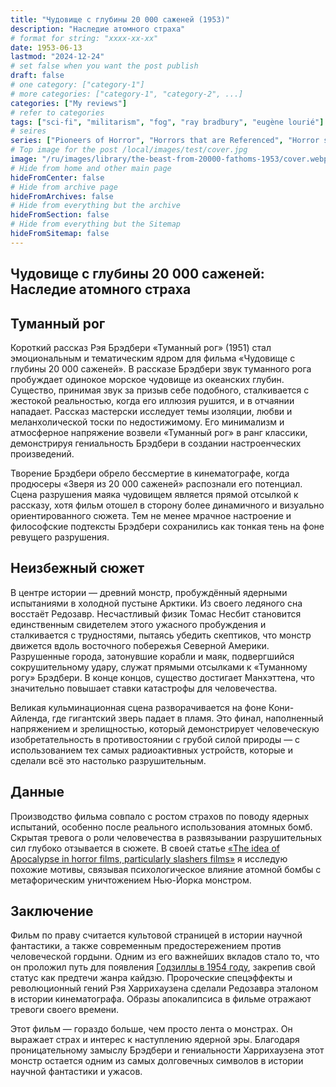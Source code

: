 ```yaml
---
title: "Чудовище с глубины 20 000 саженей (1953)"
description: "Наследие атомного страха"
# format for string: "xxxx-xx-xx"
date: 1953-06-13
lastmod: "2024-12-24"
# set false when you want the post publish
draft: false
# one category: ["category-1"]
# more categories: ["category-1", "category-2", ...]
categories: ["My reviews"]
# refer to categories
tags: ["sci-fi", "militarism", "fog", "ray bradbury", "eugène lourié"]
# seires
series: ["Pioneers of Horror", "Horrors that are Referenced", "Horror stories about lighthouses"]
# Top image for the post /local/images/test/cover.jpg
image: "/ru/images/library/the-beast-from-20000-fathoms-1953/cover.webp"
# Hide from home and other main page
hideFromCenter: false
# Hide from archive page
hideFromArchives: false
# Hide from everything but the archive
hideFromSection: false
# Hide from everything but the Sitemap
hideFromSitemap: false
---
```

## Чудовище с глубины 20 000 саженей: Наследие атомного страха

## Туманный рог

Короткий рассказ Рэя Брэдбери «Туманный рог» (1951) стал эмоциональным и тематическим ядром для фильма «Чудовище с глубины 20 000 саженей». В рассказе Брэдбери звук туманного рога пробуждает одинокое морское чудовище из океанских глубин. Существо, принимая звук за призыв себе подобного, сталкивается с жестокой реальностью, когда его иллюзия рушится, и в отчаянии нападает. Рассказ мастерски исследует темы изоляции, любви и меланхолической тоски по недостижимому. Его минимализм и атмосферное напряжение возвели «Туманный рог» в ранг классики, демонстрируя гениальность Брэдбери в создании настроенческих произведений.

Творение Брэдбери обрело бессмертие в кинематографе, когда продюсеры «Зверя из 20 000 саженей» распознали его потенциал. Сцена разрушения маяка чудовищем является прямой отсылкой к рассказу, хотя фильм отошел в сторону более динамичного и визуально ориентированного сюжета. Тем не менее мрачное настроение и философские подтексты Брэдбери сохранились как тонкая тень на фоне ревущего разрушения.

## Неизбежный сюжет

В центре истории — древний монстр, пробуждённый ядерными испытаниями в холодной пустыне Арктики. Из своего ледяного сна восстаёт Редозавр. Несчастливый физик Томас Несбит становится единственным свидетелем этого ужасного пробуждения и сталкивается с трудностями, пытаясь убедить скептиков, что монстр движется вдоль восточного побережья Северной Америки. Разрушенные города, затонувшие корабли и маяк, подвергшийся сокрушительному удару, служат прямыми отсылками к «Туманному рогу» Брэдбери. В конце концов, существо достигает Манхэттена, что значительно повышает ставки катастрофы для человечества.

Великая кульминационная сцена разворачивается на фоне Кони-Айленда, где гигантский зверь падает в пламя. Это финал, наполненный напряжением и зрелищностью, который демонстрирует человеческую изобретательность в противостоянии с грубой силой природы — с использованием тех самых радиоактивных устройств, которые и сделали всё это настолько разрушительным.

## Данные

Производство фильма совпало с ростом страхов по поводу ядерных испытаний, особенно после реального использования атомных бомб. Скрытая тревога о роли человечества в развязывании разрушительных сил глубоко отзывается в сюжете. В своей статье <a href="/ru/articles/the-idea-of-apocalypse-in-horror-films-particularly-slashers-films/" target="_blank">«The idea of Apocalypse in horror films, particularly slashers films»</a> я исследую похожие мотивы, связывая психологическое влияние атомной бомбы с метафорическим уничтожением Нью-Йорка монстром.

## Заключение

Фильм по праву считается культовой страницей в истории научной фантастики, а также современным предостережением против человеческой гордыни. Одним из его важнейших вкладов стало то, что он проложил путь для появления <a href="/ru/library/godzilla-1954/" target="_blank">Годзиллы в 1954 году</a>, закрепив свой статус как предтечи жанра кайдзю. Пророческие спецэффекты и революционный гений Рэя Харрихаузена сделали Редозавра эталоном в истории кинематографа. Образы апокалипсиса в фильме отражают тревоги своего времени.

Этот фильм — гораздо больше, чем просто лента о монстрах. Он выражает страх и интерес к наступлению ядерной эры. Благодаря проницательному замыслу Брэдбери и гениальности Харрихаузена этот монстр остается одним из самых долговечных символов в истории научной фантастики и ужасов.